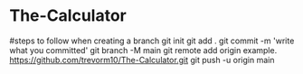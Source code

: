 # The-Calculator
#steps to follow when creating a branch
git init
git add .
git commit -m 'write what you committed'
git branch -M main
git remote add origin <copy the repo URL here> example. https://github.com/trevorm10/The-Calculator.git
git push -u origin main
